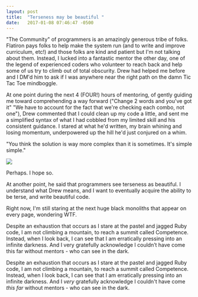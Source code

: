 ```yaml
---
layout: post
title:  "Terseness may be beautiful "
date:   2017-01-08 07:46:47 -0500
---
```



"The Community" of programmers is an amazingly generous tribe of folks.  Flatiron pays folks to help make the system run (and to write and improve curriculum, etc!) and those folks are kind and patient but I'm not talking about them.  Instead, I lucked into a fantastic mentor the other day, one of the legend of experienced coders who volunteer to reach back and help some of us try to climb out of total obscurity.  Drew had helped me before and I DM'd him to ask if I was anywhere near the right path on the damn Tic Tac Toe mindboggle.  

At one point during the next 4 (FOUR!) hours of mentoring, of gently guiding me toward comprehending a way forward ("Change 2 words and you've got it" "We have to account for the fact that we're checking each combo, not one"), Drew commented that I could clean up my code a little, and sent me a simplified syntax of what I had cobbled from my limited skill and his consistent guidance.  I stared at what he'd written, my brain whining and losing momentum, underpowered up the hill he'd just conjured on a whim.

"You think the solution is way more complex than it is sometimes. It's simple simple."

![](http://i.imgur.com/PVHC1qu.gif)

Perhaps.  I hope so.  

At another point, he said that programmers see terseness as beautiful.  I understand what Drew means, and I want to eventually acquire the ability to be terse, and write beautiful code.

Right now, I'm still staring at the next huge black monoliths that appear on every page, wondering WTF.  

Despite an exhaustion that occurs as I stare at the pastel and jagged Ruby code, I am not climbing a mountain, to reach a summit called Competence. Instead, when I look back, I can see that I am erratically pressing into an infinite darkness. And I very gratefully acknowledge I couldn’t have come this far without mentors - who can see in the dark.

Despite an exhaustion that occurs as I stare at the pastel and jagged Ruby code, I am not climbing a mountain, to reach a summit called Competence.  Instead, when I look back, I can see that I am erratically pressing into an infinite darkness.  And I *very* gratefully acknowledge I couldn't have come *this far* without mentors - who can see in the dark.
